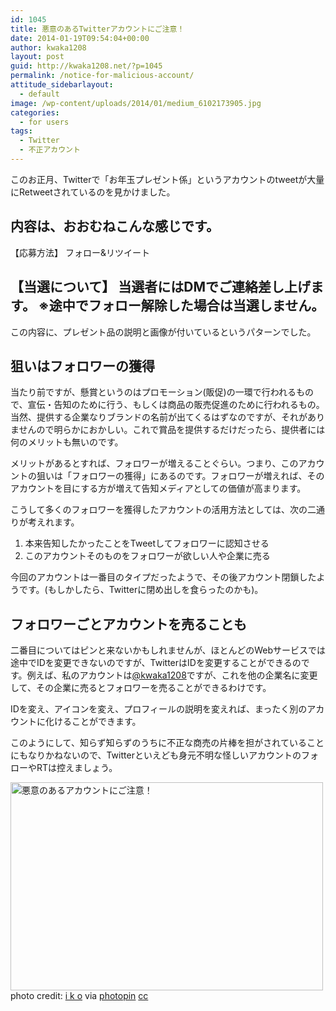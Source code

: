 ```yaml
---
id: 1045
title: 悪意のあるTwitterアカウントにご注意！
date: 2014-01-19T09:54:04+00:00
author: kwaka1208
layout: post
guid: http://kwaka1208.net/?p=1045
permalink: /notice-for-malicious-account/
attitude_sidebarlayout:
  - default
image: /wp-content/uploads/2014/01/medium_6102173905.jpg
categories:
  - for users
tags:
  - Twitter
  - 不正アカウント
---
```

このお正月、Twitterで「お年玉プレゼント係」というアカウントのtweetが大量にRetweetされているのを見かけました。

内容は、おおむねこんな感じです。
-----
【応募方法】
フォロー&リツイート

【当選について】
当選者にはDMでご連絡差し上げます。
※途中でフォロー解除した場合は当選しません。 
-----

この内容に、プレゼント品の説明と画像が付いているというパターンでした。
<h2>狙いはフォロワーの獲得</h2>
当たり前ですが、懸賞というのはプロモーション(販促)の一環で行われるもので、宣伝・告知のために行う、もしくは商品の販売促進のために行われるもの。当然、提供する企業なりブランドの名前が出てくるはずなのですが、それがありませんので明らかにおかしい。これで賞品を提供するだけだったら、提供者には何のメリットも無いのです。

メリットがあるとすれば、フォロワーが増えることぐらい。つまり、このアカウントの狙いは「フォロワーの獲得」にあるのです。フォロワーが増えれば、そのアカウントを目にする方が増えて告知メディアとしての価値が高まります。

こうして多くのフォロワーを獲得したアカウントの活用方法としては、次の二通りが考えれます。
<ol>
<li>本来告知したかったことをTweetしてフォロワーに認知させる</li>
<li>このアカウントそのものをフォロワーが欲しい人や企業に売る</li>
</ol>
今回のアカウントは一番目のタイプだったようで、その後アカウント閉鎖したようです。(もしかしたら、Twitterに閉め出しを食らったのかも)。

<h2>フォロワーごとアカウントを売ることも</h2>
二番目についてはピンと来ないかもしれませんが、ほとんどのWebサービスでは途中でIDを変更できないのですが、TwitterはIDを変更することができるのです。例えば、私のアカウントは<a href="https://twitter.com/kwaka1208">@kwaka1208</a>ですが、これを他の企業名に変更して、その企業に売るとフォロワーを売ることができるわけです。

IDを変え、アイコンを変え、プロフィールの説明を変えれば、まったく別のアカウントに化けることができます。

このようにして、知らず知らずのうちに不正な商売の片棒を担がされていることにもなりかねないので、Twitterといえども身元不明な怪しいアカウントのフォローやRTは控えましょう。

<img src="http://kwaka1208.net/wp-content/uploads/2014/01/medium_6102173905.jpg" alt="悪意のあるアカウントにご注意！" width="500" height="333" class="alignnone size-full wp-image-1047" />
photo credit: <a href="http://www.flickr.com/photos/emiliano-iko/6102173905/">i k o</a> via <a href="http://photopin.com">photopin</a> <a href="http://creativecommons.org/licenses/by-nc-sa/2.0/">cc</a>